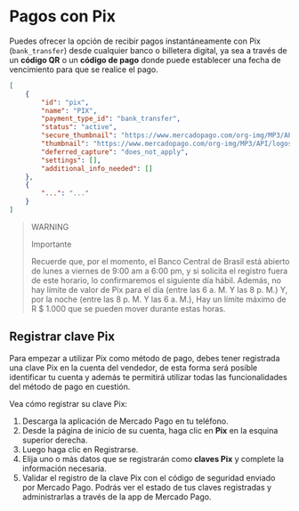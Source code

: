 # Pagos con Pix

Puedes ofrecer la opción de recibir pagos instantáneamente con Pix (`bank_transfer`) desde cualquier banco o billetera digital, ya sea a través de un **código QR** o un **código de pago** donde puede establecer una fecha de vencimiento para que se realice el pago.

```json
[
    {
        "id": "pix",
        "name": "PIX",
        "payment_type_id": "bank_transfer",
        "status": "active",
        "secure_thumbnail": "https://www.mercadopago.com/org-img/MP3/API/logos/pix.gif",
        "thumbnail": "https://www.mercadopago.com/org-img/MP3/API/logos/pix.gif",
        "deferred_capture": "does_not_apply",
        "settings": [],
        "additional_info_needed": []
    },
    {
        "...": "..."
    }
]
```

> WARNING
>
> Importante
>
> Recuerde que, por el momento, el Banco Central de Brasil está abierto de lunes a viernes de 9:00 am a 6:00 pm, y si solicita el registro fuera de este horario, lo confirmaremos el siguiente día hábil. Además, no hay límite de valor de Pix para el día (entre las 6 a. M. Y las 8 p. M.) Y, por la noche (entre las 8 p. M. Y las 6 a. M.), Hay un límite máximo de R $ 1.000 que se pueden mover durante estas horas.

## Registrar clave Pix

Para empezar a utilizar Pix como método de pago, debes tener registrada una clave Pix en la cuenta del vendedor, de esta forma será posible identificar tu cuenta y además te permitirá utilizar todas las funcionalidades del método de pago en cuestión.

Vea cómo registrar su clave Pix:

1. Descarga la aplicación de Mercado Pago en tu teléfono.
2. Desde la página de inicio de su cuenta, haga clic en **Pix** en la esquina superior derecha.
3. Luego haga clic en Registrarse.
4. Elija uno o más datos que se registrarán como **claves Pix** y complete la información necesaria.
5. Validar el registro de la clave Pix con el código de seguridad enviado por Mercado Pago. Podrás ver el estado de tus claves registradas y administrarlas a través de la app de Mercado Pago.